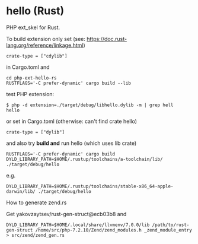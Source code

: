 # hello (Rust)

PHP ext_skel for Rust.

To build extension only set (see: https://doc.rust-lang.org/reference/linkage.html)

```
crate-type = ["cdylib"]
```

in Cargo.toml and

```
cd php-ext-hello-rs
RUSTFLAGS='-C prefer-dynamic' cargo build --lib
```

test PHP extension:

```
$ php -d extension=./target/debug/libhello.dylib -m | grep hell
hello
```

or set in Cargo.toml (otherwise: can't find crate hello)

```
crate-type = ["dylib"]
```

and also try **build and** run hello (which uses lib crate)

```
RUSTFLAGS='-C prefer-dynamic' cargo build
DYLD_LIBRARY_PATH=$HOME/.rustup/toolchains/a-toolchain/lib/ ./target/debug/hello
```

e.g.

```
DYLD_LIBRARY_PATH=$HOME/.rustup/toolchains/stable-x86_64-apple-darwin/lib/ ./target/debug/hello
```

How to generate zend.rs

Get yakovzaytsev/rust-gen-struct@ecb03b8 and

```
DYLD_LIBRARY_PATH=$HOME/.local/share/llvmenv/7.0.0/lib /path/to/rust-gen-struct /home/src/php-7.2.10/Zend/zend_modules.h _zend_module_entry > src/zend/zend_gen.rs
```
